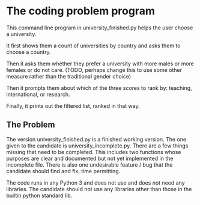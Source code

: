 # The coding problem program

This command line program in university_finished.py helps the user choose
a university.

It first shows them a count of universities by country 
and asks them to choose a country.

Then it asks them whether they prefer a university with more 
males or more females or do not care. (TODO, perhaps change 
this to use some other measure rather than
the traditional gender choice)

Then it prompts them about which of the three scores to rank by:
teaching, international, or research. 

Finally, it prints out the filtered list, ranked in that way. 

The Problem
------------
The version university_finished.py is a finished working version. The one 
given to the candidate is university_incomplete.py. There are a few 
things missing that need to be completed. This includes two functions whose 
purposes are clear and documented but not yet implemented in the incomplete 
file. There is also one undesirable feature / bug that the candidate 
should find and fix, time permitting.

The code runs in any Python 3 and does not use and does not need any 
libraries. The candidate should not use any libraries other than those in the
builtin python standard lib.

